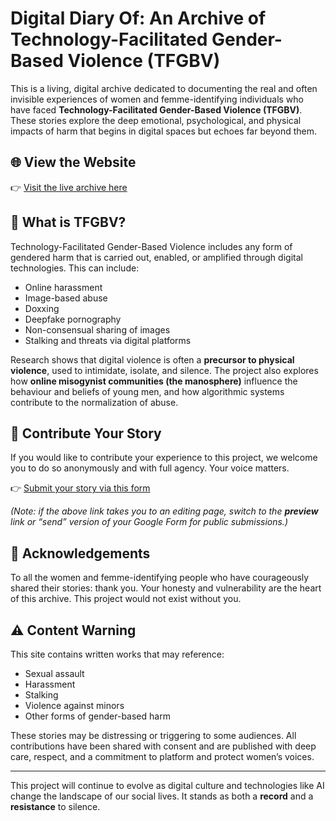 # Digital Diary Of: An Archive of Technology-Facilitated Gender-Based Violence (TFGBV)

This is a living, digital archive dedicated to documenting the real and often invisible experiences of women and femme-identifying individuals who have faced **Technology-Facilitated Gender-Based Violence (TFGBV)**. These stories explore the deep emotional, psychological, and physical impacts of harm that begins in digital spaces but echoes far beyond them.

## 🌐 View the Website

👉 [Visit the live archive here](https://kelseywoods.github.io/DigitalDiaryOf/)

## 📖 What is TFGBV?

Technology-Facilitated Gender-Based Violence includes any form of gendered harm that is carried out, enabled, or amplified through digital technologies. This can include:
- Online harassment
- Image-based abuse
- Doxxing
- Deepfake pornography
- Non-consensual sharing of images
- Stalking and threats via digital platforms

Research shows that digital violence is often a **precursor to physical violence**, used to intimidate, isolate, and silence. The project also explores how **online misogynist communities (the manosphere)** influence the behaviour and beliefs of young men, and how algorithmic systems contribute to the normalization of abuse.

## 💬 Contribute Your Story

If you would like to contribute your experience to this project, we welcome you to do so anonymously and with full agency. Your voice matters.

👉 [Submit your story via this form](https://docs.google.com/forms/d/1sR1UsRGNVEKV8pdJo5vvCNxKlaP6fM3fbyBWeTE0-oQ/viewform)

_(Note: if the above link takes you to an editing page, switch to the **preview** link or “send” version of your Google Form for public submissions.)_

## 🙏 Acknowledgements

To all the women and femme-identifying people who have courageously shared their stories: thank you. Your honesty and vulnerability are the heart of this archive. This project would not exist without you.

## ⚠️ Content Warning

This site contains written works that may reference:
- Sexual assault  
- Harassment  
- Stalking  
- Violence against minors  
- Other forms of gender-based harm

These stories may be distressing or triggering to some audiences. All contributions have been shared with consent and are published with deep care, respect, and a commitment to platform and protect women’s voices.

---

This project will continue to evolve as digital culture and technologies like AI change the landscape of our social lives. It stands as both a **record** and a **resistance** to silence.
